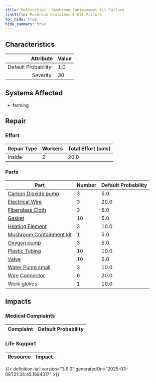 ```yaml
---
title: Malfunction - Mushroom Containment Kit Failure
linkTitle: Mushroom Containment Kit Failure
toc_hide: true
hide_summary: true
---
```

<!-- This is generated by the MarsSim HelpGenertor, do not edit. -->

## Characteristics

| Attribute      | Value |
|--------:|:------|
|Default Probability:|1.0|
|Severity:|30|

## Systems Affected 
- farming

## Repair

### Effort
|Repair Type|Workers|Total Effort (sols)|
|---|---|---|
|Inside|2|20.0|

### Parts
|Part|Number|Default Probability|
|---|---|---|
|[Carbon Dioxide pump](/docs/definitions/part/carbon-dioxide-pump)|3|5.0|
|[Electrical Wire](/docs/definitions/part/electrical-wire)|3|20.0|
|[Fiberglass Cloth](/docs/definitions/part/fiberglass-cloth)|3|5.0|
|[Gasket](/docs/definitions/part/gasket)|10|5.0|
|[Heating Element](/docs/definitions/part/heating-element)|3|10.0|
|[Mushroom Containment kit](/docs/definitions/part/mushroom-containment-kit)|1|5.0|
|[Oxygen pump](/docs/definitions/part/oxygen-pump)|3|5.0|
|[Plastic Tubing](/docs/definitions/part/plastic-tubing)|10|10.0|
|[Valve](/docs/definitions/part/valve)|10|5.0|
|[Water Pump small](/docs/definitions/part/water-pump-small)|3|10.0|
|[Wire Connector](/docs/definitions/part/wire-connector)|6|20.0|
|[Work gloves](/docs/definitions/part/work-gloves)|1|10.0|

## Impacts

### Medical Complaints
|Complaint|Default Probability|
|---|---|

### Life Support
|Resource|Impact|
|---|---|


{{< definition-tail version="3.9.0" generatedOn="2025-03-08T21:34:45.1684317" >}}

